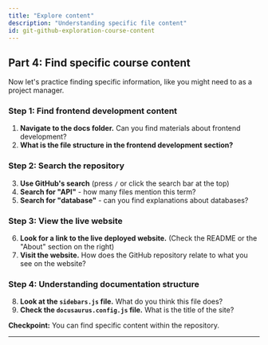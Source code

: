 ```yaml
---
title: "Explore content"
description: "Understanding specific file content"
id: git-github-exploration-course-content
---
```


## Part 4: Find specific course content 

Now let's practice finding specific information, like you might need to as a project manager.

### Step 1: Find frontend development content

1. **Navigate to the docs folder.** Can you find materials about frontend development?
2. **What is the file structure in the frontend development section?**

### Step 2: Search the repository

3. **Use GitHub's search** (press `/` or click the search bar at the top)
4. **Search for "API"** - how many files mention this term?
5. **Search for "database"** - can you find explanations about databases?

### Step 3: View the live website

6. **Look for a link to the live deployed website.** (Check the README or the "About" section on the right)
7. **Visit the website.** How does the GitHub repository relate to what you see on the website?

### Step 4: Understanding documentation structure

8. **Look at the `sidebars.js` file.** What do you think this file does?
9. **Check the `docusaurus.config.js` file.** What is the title of the site?

**Checkpoint:** You can find specific content within the repository.

---